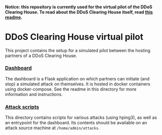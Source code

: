 #### Notice: this repository is currently used for the virtual pilot of the DDoS Clearing House. To read about the DDoS Clearing House itself, read [this readme](README-about-DDOS-CH.md).

# DDoS Clearing House virtual pilot

This project contains the setup for a simulated pilot between the hosting partners of a DDoS Clearing House. 


### [Dashboard](/dashboard)

The dashboard is a Flask application on which partners can initiate (and stop) a simulated attack on themselves. It is hosted in docker containers using docker-compose. See the readme in this directory for more information and instructions.


### [Attack scripts](/attack-scripts)

This directory contains scripts for various attacks (using hping3), as well as an entrypoint for the dashboard. Its contents should be available on an attack source machine at `/home/admin/attacks`.
